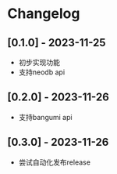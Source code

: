 # Changelog

## [0.1.0] - 2023-11-25
- 初步实现功能
- 支持neodb api

## [0.2.0] - 2023-11-26
- 支持bangumi api

## [0.3.0] - 2023-11-26
- 尝试自动化发布release